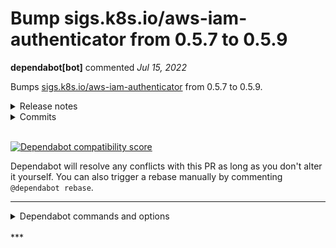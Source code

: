 # Bump sigs.k8s.io/aws-iam-authenticator from 0.5.7 to 0.5.9

**dependabot[bot]** commented *Jul 15, 2022*

Bumps [sigs.k8s.io/aws-iam-authenticator](https://github.com/kubernetes-sigs/aws-iam-authenticator) from 0.5.7 to 0.5.9.
<details>
<summary>Release notes</summary>
<p><em>Sourced from <a href="https://github.com/kubernetes-sigs/aws-iam-authenticator/releases">sigs.k8s.io/aws-iam-authenticator's releases</a>.</em></p>
<blockquote>
<h2>v0.5.9</h2>
<h2>Changelog</h2>
<ul>
<li>1209cfe2 Bump version in Makefile</li>
<li>029d1dcf Add query parameter validation for multiple parameters</li>
</ul>
</blockquote>
</details>
<details>
<summary>Commits</summary>
<ul>
<li><a href="https://github.com/kubernetes-sigs/aws-iam-authenticator/commit/1209cfe28e95e32e719d0d69a323e6172a423333"><code>1209cfe</code></a> Bump version in Makefile</li>
<li><a href="https://github.com/kubernetes-sigs/aws-iam-authenticator/commit/029d1dcf2ec8d662d9b1c21260bb197404bc8218"><code>029d1dc</code></a> Add query parameter validation for multiple parameters</li>
<li><a href="https://github.com/kubernetes-sigs/aws-iam-authenticator/commit/0a72c12090fb71ebefbc5036dc1b548b123a91a6"><code>0a72c12</code></a> Merge pull request <a href="https://github-redirect.dependabot.com/kubernetes-sigs/aws-iam-authenticator/issues/455">#455</a> from jyotimahapatra/rev2</li>
<li><a href="https://github.com/kubernetes-sigs/aws-iam-authenticator/commit/596a043af03a3fd77526276644e43f45a90f7d07"><code>596a043</code></a> revert use of upstream yaml parsing</li>
<li>See full diff in <a href="https://github.com/kubernetes-sigs/aws-iam-authenticator/compare/v0.5.7...v0.5.9">compare view</a></li>
</ul>
</details>
<br />


[![Dependabot compatibility score](https://dependabot-badges.githubapp.com/badges/compatibility_score?dependency-name=sigs.k8s.io/aws-iam-authenticator&package-manager=go_modules&previous-version=0.5.7&new-version=0.5.9)](https://docs.github.com/en/github/managing-security-vulnerabilities/about-dependabot-security-updates#about-compatibility-scores)

Dependabot will resolve any conflicts with this PR as long as you don't alter it yourself. You can also trigger a rebase manually by commenting `@dependabot rebase`.

[//]: # (dependabot-automerge-start)
[//]: # (dependabot-automerge-end)

---

<details>
<summary>Dependabot commands and options</summary>
<br />

You can trigger Dependabot actions by commenting on this PR:
- `@dependabot rebase` will rebase this PR
- `@dependabot recreate` will recreate this PR, overwriting any edits that have been made to it
- `@dependabot merge` will merge this PR after your CI passes on it
- `@dependabot squash and merge` will squash and merge this PR after your CI passes on it
- `@dependabot cancel merge` will cancel a previously requested merge and block automerging
- `@dependabot reopen` will reopen this PR if it is closed
- `@dependabot close` will close this PR and stop Dependabot recreating it. You can achieve the same result by closing it manually
- `@dependabot ignore this major version` will close this PR and stop Dependabot creating any more for this major version (unless you reopen the PR or upgrade to it yourself)
- `@dependabot ignore this minor version` will close this PR and stop Dependabot creating any more for this minor version (unless you reopen the PR or upgrade to it yourself)
- `@dependabot ignore this dependency` will close this PR and stop Dependabot creating any more for this dependency (unless you reopen the PR or upgrade to it yourself)
- `@dependabot use these labels` will set the current labels as the default for future PRs for this repo and language
- `@dependabot use these reviewers` will set the current reviewers as the default for future PRs for this repo and language
- `@dependabot use these assignees` will set the current assignees as the default for future PRs for this repo and language
- `@dependabot use this milestone` will set the current milestone as the default for future PRs for this repo and language

You can disable automated security fix PRs for this repo from the [Security Alerts page](https://github.com/gruntwork-io/kubergrunt/network/alerts).

</details>
<br />
***


